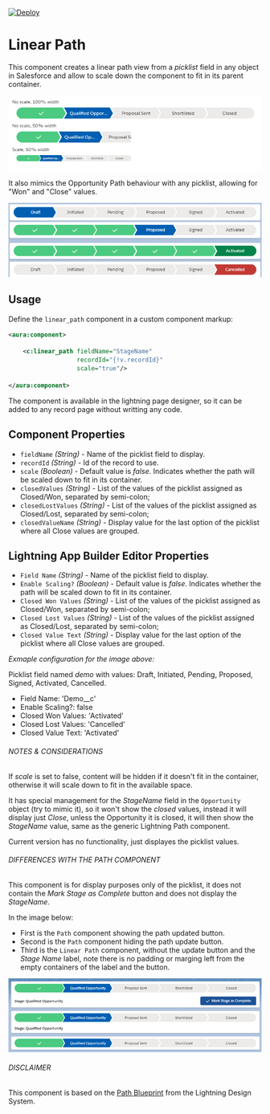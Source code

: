[![Deploy](https://deploy2.org/dist/deploy2org.svg)](https://deploy2.org/deploy)

# Linear Path

This component creates a linear path view from a _picklist_ field in any object in Salesforce and allow to scale down the component to fit in its parent container.

![linear path example](assets/linear_path_example.png?raw=true)

It also mimics the Opportunity Path behaviour with any picklist, allowing for "Won" and "Close" values.

![linear path example](assets/picklist-demo.png?raw=true)

## Usage

Define the `linear_path` component in a custom component markup:

```xml
<aura:component>

    <c:linear_path fieldName="StageName" 
                   recordId="{!v.recordId}" 
                   scale="true"/>

</aura:component>
```

The component is available in the lightning page designer, so it can be added to any record page without writting any code.

## Component Properties

- `fieldName` _(String)_ - Name of the picklist field to display.
- `recordId` _(String)_ - Id of the record to use.
- `scale` _(Boolean)_ - Default value is _false_. Indicates whether the path will be scaled down to fit in its container.
- `closedValues` _(String)_ - List of the values of the picklist assigned as Closed/Won, separated by semi-colon;
- `closedLostValues` _(String)_ - List of the values of the picklist assigned as Closed/Lost, separated by semi-colon;
- `closedValueName` _(String)_ - Display value for the last option of the picklist where all Close values are grouped.

## Lightning App Builder Editor Properties

- `Field Name` _(String)_ - Name of the picklist field to display.
- `Enable Scaling?` _(Boolean)_ - Default value is _false_. Indicates whether the path will be scaled down to fit in its container.
- `Closed Won Values` _(String)_ - List of the values of the picklist assigned as Closed/Won, separated by semi-colon;
- `Closed Lost Values` _(String)_ - List of the values of the picklist assigned as Closed/Lost, separated by semi-colon;
- `Closed Value Text` _(String)_ - Display value for the last option of the picklist where all Close values are grouped.

*Exmaple configuration for the image above:*

Picklist field named _demo_ with values: Draft, Initiated, Pending, Proposed, Signed, Activated, Cancelled.

- Field Name: 'Demo__c'
- Enable Scaling?: false
- Closed Won Values: 'Activated'
- Closed Lost Values: 'Cancelled'
- Closed Value Text: 'Activated'


###### NOTES &amp; CONSIDERATIONS

If _scale_ is set to false, content will be hidden if it doesn't fit in the container, otherwise it will scale down to fit in the available space.

It has special management for the _StageName_ field in the `Opportunity` object (try to mimic it), so it won't show the _closed_ values, instead it will display just _Close_, unless the Opportunity it is closed, it will then show the _StageName_ value, same as the generic Lightning Path component.

Current version has no functionality, just displayes the picklist values.

###### DIFFERENCES WITH THE PATH COMPONENT

This component is for display purposes only of the picklist, it does not contain the _Mark Stage as Complete_ button and does not display the _StageName_.

In the image below:
- First is the `Path` component showing the path updated button.
- Second is the `Path` component hiding the path update button.
- Third is the `Linear Path` component, without the update button and the _Stage Name_ label, note there is no padding or marging left from the empty containers of the label and the button.

![linear path example](assets/linear_path_comparison.png?raw=true)

###### DISCLAIMER

This component is based on the [Path Blueprint](https://lightningdesignsystem.com/components/path/) from the Lightning Design System.
